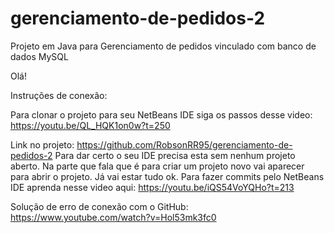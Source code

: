 # gerenciamento-de-pedidos-2

Projeto em Java para Gerenciamento de pedidos vinculado com banco de dados MySQL

Olá!

Instruções de conexão:

Para clonar o projeto para seu NetBeans IDE siga os passos desse video: https://youtu.be/QL_HQK1on0w?t=250

Link no projeto: https://github.com/RobsonRR95/gerenciamento-de-pedidos-2 Para dar certo o seu IDE precisa esta sem nenhum projeto aberto. Na parte que fala que é para criar um projeto novo vai aparecer para abrir o projeto. Já vai estar tudo ok. Para fazer commits pelo NetBeans IDE aprenda nesse video aqui: https://youtu.be/iQS54VoYQHo?t=213

Solução de erro de conexão com o GitHub: https://www.youtube.com/watch?v=Hol53mk3fc0
